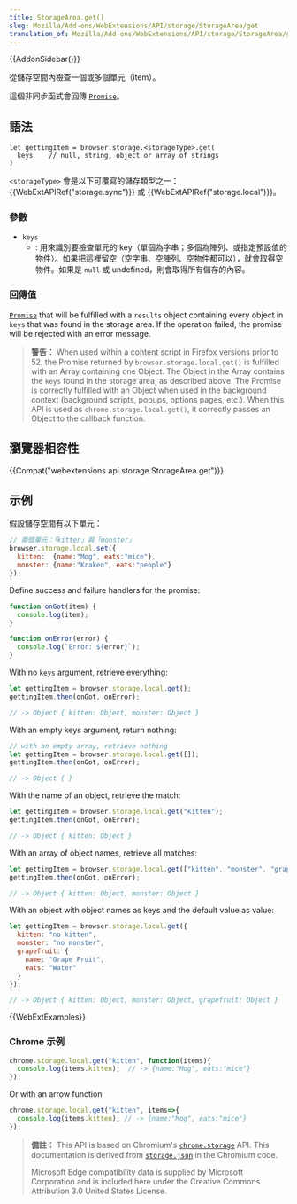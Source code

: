 ```yaml
---
title: StorageArea.get()
slug: Mozilla/Add-ons/WebExtensions/API/storage/StorageArea/get
translation_of: Mozilla/Add-ons/WebExtensions/API/storage/StorageArea/get
---
```

{{AddonSidebar()}}

從儲存空間內檢查一個或多個單元（item）。

這個非同步函式會回傳 [`Promise`](/zh-TW/docs/Web/JavaScript/Reference/Global_Objects/Promise)。

## 語法

```
let gettingItem = browser.storage.<storageType>.get(
  keys    // null, string, object or array of strings
)
```

`<storageType>` 會是以下可覆寫的儲存類型之一：{{WebExtAPIRef("storage.sync")}} 或 {{WebExtAPIRef("storage.local")}}。

### 參數

- `keys`
  - : 用來識別要檢查單元的 key（單個為字串；多個為陣列、或指定預設值的物件）。如果把這裡留空（空字串、空陣列、空物件都可以），就會取得空物件。如果是 `null` 或 undefined，則會取得所有儲存的內容。

### 回傳值

[`Promise`](/zh-TW/docs/Web/JavaScript/Reference/Global_Objects/Promise) that will be fulfilled with a `results` object containing every object in `keys` that was found in the storage area. If the operation failed, the promise will be rejected with an error message.

> **警告：** When used within a content script in Firefox versions prior to 52, the Promise returned by `browser.storage.local.get()` is fulfilled with an Array containing one Object. The Object in the Array contains the `keys` found in the storage area, as described above. The Promise is correctly fulfilled with an Object when used in the background context (background scripts, popups, options pages, etc.). When this API is used as `chrome.storage.local.get()`, it correctly passes an Object to the callback function.

## 瀏覽器相容性

{{Compat("webextensions.api.storage.StorageArea.get")}}

## 示例

假設儲存空間有以下單元：

```js
// 兩個單元：「kitten」與「monster」
browser.storage.local.set({
  kitten:  {name:"Mog", eats:"mice"},
  monster: {name:"Kraken", eats:"people"}
});
```

Define success and failure handlers for the promise:

```js
function onGot(item) {
  console.log(item);
}

function onError(error) {
  console.log(`Error: ${error}`);
}
```

With no `keys` argument, retrieve everything:

```js
let gettingItem = browser.storage.local.get();
gettingItem.then(onGot, onError);

// -> Object { kitten: Object, monster: Object }
```

With an empty keys argument, return nothing:

```js
// with an empty array, retrieve nothing
let gettingItem = browser.storage.local.get([]);
gettingItem.then(onGot, onError);

// -> Object { }
```

With the name of an object, retrieve the match:

```js
let gettingItem = browser.storage.local.get("kitten");
gettingItem.then(onGot, onError);

// -> Object { kitten: Object }
```

With an array of object names, retrieve all matches:

```js
let gettingItem = browser.storage.local.get(["kitten", "monster", "grapefruit"]);
gettingItem.then(onGot, onError);

// -> Object { kitten: Object, monster: Object }
```

With an object with object names as keys and the default value as value:

```js
let gettingItem = browser.storage.local.get({
  kitten: "no kitten",
  monster: "no monster",
  grapefruit: {
    name: "Grape Fruit",
    eats: "Water"
  }
});

// -> Object { kitten: Object, monster: Object, grapefruit: Object }
```

{{WebExtExamples}}

### Chrome 示例

```js
chrome.storage.local.get("kitten", function(items){
  console.log(items.kitten);  // -> {name:"Mog", eats:"mice"}
});
```

Or with an arrow function

```js
chrome.storage.local.get("kitten", items=>{
  console.log(items.kitten); // -> {name:"Mog", eats:"mice"}
});
```

> **備註：** This API is based on Chromium's [`chrome.storage`](https://developer.chrome.com/extensions/storage) API. This documentation is derived from [`storage.json`](https://chromium.googlesource.com/chromium/src/+/master/extensions/common/api/storage.json) in the Chromium code.
>
> Microsoft Edge compatibility data is supplied by Microsoft Corporation and is included here under the Creative Commons Attribution 3.0 United States License.

